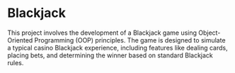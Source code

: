 # Blackjack
This project involves the development of a Blackjack game using Object-Oriented Programming (OOP) principles. The game is designed to simulate a typical casino Blackjack experience, including features like dealing cards, placing bets, and determining the winner based on standard Blackjack rules.
